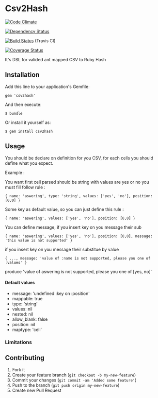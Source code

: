 # Csv2Hash

[![Code Climate](https://codeclimate.com/github/joel/csv2hash.png)](https://codeclimate.com/github/joel/csv2hash)

[![Dependency Status](https://gemnasium.com/joel/csv2hash.png)](https://gemnasium.com/joel/csv2hash)

[![Build Status](https://travis-ci.org/joel/csv2hash.png?branch=master)](https://travis-ci.org/joel/csv2hash) (Travis CI)

[![Coverage Status](https://coveralls.io/repos/joel/csv2hash/badge.png)](https://coveralls.io/r/joel/csv2hash)


It's DSL for valided ant mapped CSV to Ruby Hash

## Installation

Add this line to your application's Gemfile:

    gem 'csv2hash'

And then execute:

    $ bundle

Or install it yourself as:

    $ gem install csv2hash

## Usage

You should be declare on definition for you CSV, for each cells you should define what you expect.

Example :

You want first cell parsed should be string with values are yes or no you must fill follow rule :

	{ name: 'aswering', type: 'string', values: ['yes', 'no'], position: [0,0] }

Some key as default value, so you can just define this rule :

	{ name: 'aswering', values: ['yes', 'no'], position: [0,0] }

You can define message, if you insert key on you message their sub

	{ name: 'aswering', values: ['yes', 'no'], position: [0,0], message: 'this value is not supported' }

if you insert key on you message their substitue by value

	{ ..., message: 'value of :name is not supported, please you one of :values' }

produce 'value of aswering is not supported, please you one of [yes, no]'

#### Default values

* message:     'undefined :key on :position'
* mappable:    true
* type:        'string'
* values:      nil
* nested:      nil
* allow_blank: false
* position:    nil
* maptype:     'cell'

### Limitations


## Contributing

1. Fork it
2. Create your feature branch (`git checkout -b my-new-feature`)
3. Commit your changes (`git commit -am 'Added some feature'`)
4. Push to the branch (`git push origin my-new-feature`)
5. Create new Pull Request
